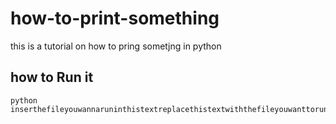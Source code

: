 # how-to-print-something
this is a tutorial on how to pring sometjng in python 

## how to Run it
```
python inserthefileyouwannaruninthistextreplacethistextwiththefileyouwanttorunandthenadd.py.py
```
